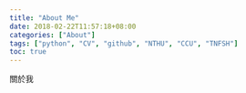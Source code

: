 ```yaml
---
title: "About Me"
date: 2018-02-22T11:57:18+08:00
categories: ["About"]
tags: ["python", "CV", "github", "NTHU", "CCU", "TNFSH"]
toc: true
---
```


關於我